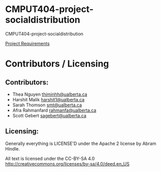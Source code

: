 # CMPUT404-project-socialdistribution

CMPUT404-project-socialdistribution

[Project Requirements](https://uofa-cmput404.github.io/general/project.html)

# Contributors / Licensing

## Contributors:

- Thea Nguyen thiminhh@ualberta.ca
- Harshit Malik harshit1@ualberta.ca
- Sarah Thomson smt@ualberta.ca
- Afra Rahmanfard rahmanfa@ualberta.ca
- Scott Gebert sagebert@ualberta.ca

## Licensing:

Generally everything is LICENSE'D under the Apache 2 license by Abram Hindle.

All text is licensed under the CC-BY-SA 4.0 http://creativecommons.org/licenses/by-sa/4.0/deed.en_US
